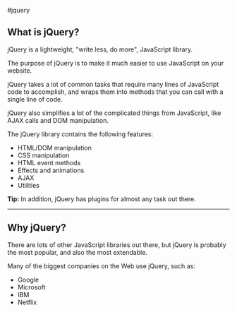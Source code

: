 #jquery
## What is jQuery?

jQuery is a lightweight, "write less, do more", JavaScript library.

The purpose of jQuery is to make it much easier to use JavaScript on your website.

jQuery takes a lot of common tasks that require many lines of JavaScript code to accomplish, and wraps them into methods that you can call with a single line of code.

jQuery also simplifies a lot of the complicated things from JavaScript, like AJAX calls and DOM manipulation.

The jQuery library contains the following features:

-   HTML/DOM manipulation
-   CSS manipulation
-   HTML event methods
-   Effects and animations
-   AJAX
-   Utilities

**Tip:** In addition, jQuery has plugins for almost any task out there.

---

## Why jQuery?

There are lots of other JavaScript libraries out there, but jQuery is probably the most popular, and also the most extendable.

Many of the biggest companies on the Web use jQuery, such as:

-   Google
-   Microsoft
-   IBM
-   Netflix